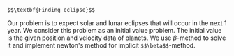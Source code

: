 `$$\textbf{Finding eclipse}$$`

Our problem is to expect solar and lunar eclipses that will occur in the next 1 year. We consider this problem as an initial value problem. The initial value is the given position and velocity data of planets. We use $`\beta`$-method to solve it and implement newton's method for implicit `$$\beta$$`-method.
